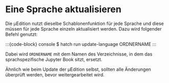 # Eine Sprache aktualisieren

Die μEdition nutzt dieselbe Schablonenfunktion für jede Sprache und diese müssen für jede Sprache einzeln
aktualisiert werden. Dazu wird folgender Befehl genutzt:

:::{code-block} console
$ hatch run update-language ORDNERNAME
:::

Dabei wird `ORDNERNAME` mit dem Namen des Verzeichnisse, in dem das sprachspezifische Jupyter Book sitzt, ersetzt.

Ähnlich wie beim Update der μEdition selbst, sollten alle Änderungen überprüft werden, bevor weitergearbeitet wird.
